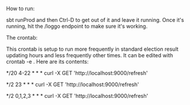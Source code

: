 How to run:

sbt runProd and then Ctrl-D to get out of it and leave it running. Once it's running, hit the /loggo endpoint to make sure it's working.

The crontab:

This crontab is setup to run more frequently in standard election result updating hours and less frequently other times. It can be edited with crontab -e . Here are its contents:

*/20 4-22 * * * curl -X GET 'http://localhost:9000/refresh'

*/2 23 * * * curl -X GET 'http://localhost:9000/refresh'

*/2 0,1,2,3 * * * curl -X GET 'http://localhost:9000/refresh'
